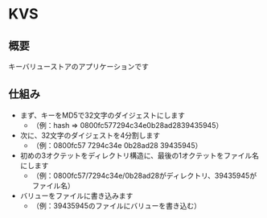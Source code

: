 # KVS

## 概要
キーバリューストアのアプリケーションです

## 仕組み
* まず、キーをMD5で32文字のダイジェストにします
  - （例：hash => 0800fc577294c34e0b28ad2839435945）
* 次に、32文字のダイジェストを4分割します
  - （例：0800fc57 7294c34e 0b28ad28 39435945）
* 初めの3オクテットをディレクトリ構造に、最後の1オクテットをファイル名にします
  - （例：0800fc57/7294c34e/0b28ad28がディレクトリ、39435945がファイル名）
* バリューをファイルに書き込みます
  - （例：39435945のファイルにバリューを書き込む）
